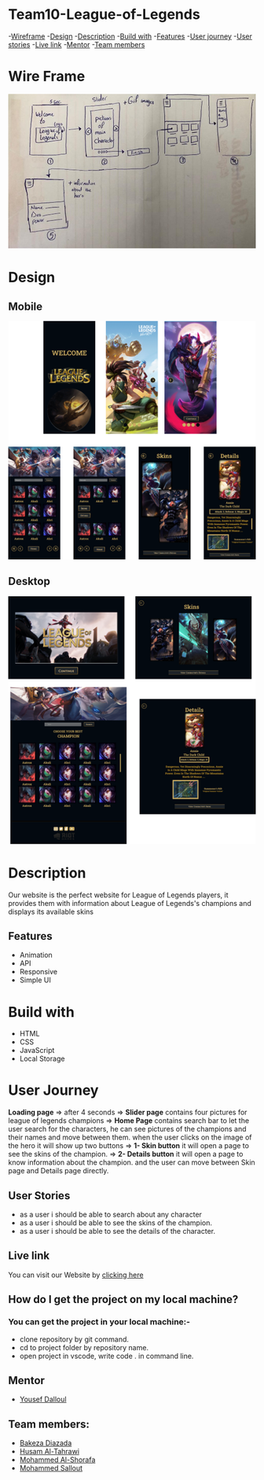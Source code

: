 # Team10-League-of-Legends

-[Wireframe](#wireFrame)
-[Design](#design)
-[Description](#description)
-[Build with](#buildWith)
-[Features](#features)
-[User journey](#userJourney)
-[User stories](#userStories)
-[Live link](#liveLink)
-[Mentor](#mentor)
-[Team members](#teamMember)
# Wire Frame <span id="wireFrame"> </span>

![](image/WireFrame.jpeg)
# Design <span id="design"> </span>
## Mobile 
![](image/Phone.png)
## Desktop 
![](image/Desktop.png)

# Description <span id="description"> </span>
Our website is the perfect website for League of Legends players, it provides them with information about League of Legends's champions and displays its available skins


## Features <span id="features"> </span>
- Animation
- API
- Responsive 
- Simple UI
# Build with <span id="buildWith"> </span>
- HTML
- CSS
- JavaScript
- Local Storage

# User Journey <span id="userJourney"> </span>

**Loading page** => after 4 seconds => **Slider page** contains four pictures for league of legends champions => **Home Page** contains search bar to let the user search for the characters, he can see pictures of the champions and their names and move between them. when the user clicks on the image of the hero it will show up two buttons => **1- Skin button** it will open a page to see the skins of the champion. => **2- Details button** it will open a page to know information about the champion. and the user can move between Skin page and Details page directly.


## User Stories <span id="userStories"> </span>
* as a user i should be able to search about any character
* as a user i should be able to see the skins of the champion. 
* as a user i should be able to see the details of the character. 


## Live link <span id="liveLink"> </span>
You can visit our Website by [clicking here]()
## How do I get the project on my local machine?
### You can get the project in your local machine:-
- clone repository by git command.
- cd to project folder by repository name.
- open project in vscode, write code . in command line.

## Mentor <span id="mentor"> </span>
- [Yousef Dalloul](https://github.com/Yousef-Dall)
## Team members: <span id="teamMember"> </span>
- [Bakeza Diazada](https://github.com/Bakeza)
- [Husam Al-Tahrawi](https://github.com/htahrawi)
- [Mohammed Al-Shorafa](https://github.com/mohmmed23)
- [Mohammed Sallout](https://github.com/MzSalout)